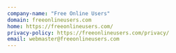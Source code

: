 ```yaml
---
company-name: "Free Online Users"
domain: freeonlineusers.com
home: https://freeonlineusers.com/
privacy-policy: https://freeonlineusers.com/privacy/
email: webmaster@freeonlineusers.com
---
```




